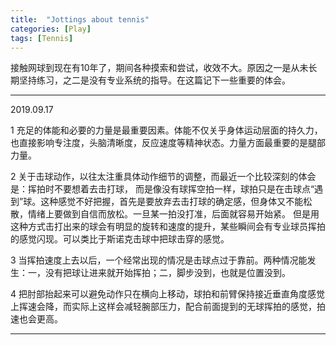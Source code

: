 ```yaml
---
title:  "Jottings about tennis"
categories: [Play]
tags: [Tennis]
---
```


接触网球到现在有10年了，期间各种摸索和尝试，收效不大。原因之一是从未长期坚持练习，之二是没有专业系统的指导。在这篇记下一些重要的体会。

---

2019.09.17

1 充足的体能和必要的力量是最重要因素。体能不仅关乎身体运动层面的持久力，也直接影响专注度，头脑清晰度，反应速度等精神状态。力量方面最重要的是腿部力量。

2 关于击球动作，以往太注重具体动作细节的调整，而最近一个比较深刻的体会是：挥拍时不要想着去击打球， 而是像没有球挥空拍一样，球拍只是在击球点“遇到”球。这种感觉不好把握，首先是要放弃去击打球的确定感，但身体又不能松散，情绪上要做到自信而放松。一旦某一拍没打准，后面就容易开始紧。 但是用这种方式击打出来的球会有明显的旋转和速度的提升，某些瞬间会有专业球员挥拍的感觉闪现。可以类比于斯诺克击球中把球击穿的感觉。

3 当挥拍速度上去以后，一个经常出现的情况是击球点过于靠前。两种情况能发生：一，没有把球让进来就开始挥拍；二，脚步没到，也就是位置没到。

4 把肘部抬起来可以避免动作只在横向上移动，球拍和前臂保持接近垂直角度感觉上挥速会降，而实际上这样会减轻腕部压力，配合前面提到的无球挥拍的感觉，拍速也会更高。

---

